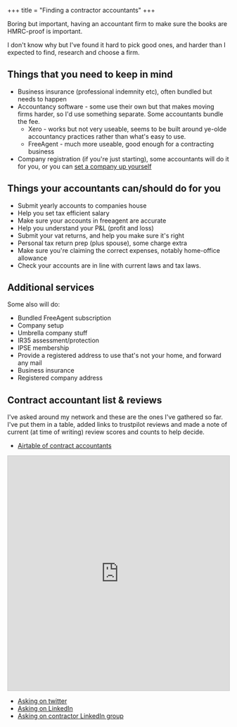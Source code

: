 +++
title = "Finding a contractor accountants"
+++

Boring but important, having an accountant firm to make sure the books are HMRC-proof is important.

I don't know why but I've found it hard to pick good ones, and harder than I expected to find, research and choose a firm.

## Things that you need to keep in mind

* Business insurance (professional indemnity etc), often bundled but needs to happen
* Accountancy software - some use their own but that makes moving firms harder, so I'd use something separate. Some accountants bundle the fee.
  * Xero - works but not very useable, seems to be built around ye-olde accountancy practices rather than what's easy to use.
  * FreeAgent - much more useable, good enough for a contracting business
* Company registration (if you're just starting), some accountants will do it for you, or you can [set a company up yourself](https://www.gov.uk/topic/company-registration-filing/starting-company)

## Things your accountants can/should do for you

* Submit yearly accounts to companies house
* Help you set tax efficient salary
* Make sure your accounts in freeagent are accurate
* Help you understand your P&L (profit and loss)
* Submit your vat returns, and help you make sure it's right
* Personal tax return prep (plus spouse), some charge extra
* Make sure you're claiming the correct expenses, notably home-office allowance
* Check your accounts are in line with current laws and tax laws.


## Additional services

Some also will do:

* Bundled FreeAgent subscription 
* Company setup
* Umbrella company stuff
* IR35 assessment/protection
* IPSE membership
* Provide a registered address to use that's not your home, and forward any mail
* Business insurance
* Registered company address

## Contract accountant list & reviews

I've asked around my network and these are the ones I've gathered so far. I've put them in a table, added links to trustpilot reviews and made a note of current (at time of writing) review scores and counts to help decide.

* [Airtable of contract accountants](https://airtable.com/shrRhSa7ZFHt1o6Bx)


<iframe class="airtable-embed" src="https://airtable.com/embed/shr3L59pAzDxaDES4?backgroundColor=cyan&viewControls=on" frameborder="0" onmousewheel="" width="100%" height="533" style="background: transparent; border: 1px solid #ccc;"></iframe>

* [Asking on twitter](https://twitter.com/tim_abell/status/1591194541797040128)
* [Asking on LinkedIn](https://www.linkedin.com/posts/timabell_any-suggestions-for-a-better-accountancy-activity-6851550397241290752-JRBl/)
* [Asking on contractor LinkedIn group](https://www.linkedin.com/feed/update/urn:li:activity:6985724333893591042/)
